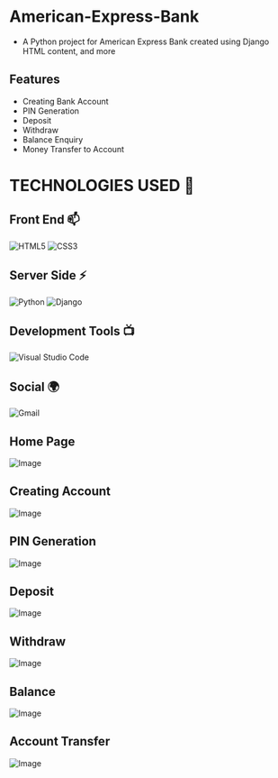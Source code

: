# American-Express-Bank
- A Python project for American Express Bank created using Django HTML content, and more

## Features
- Creating Bank Account
- PIN Generation
- Deposit
- Withdraw
- Balance Enquiry
- Money Transfer to Account
# TECHNOLOGIES USED 📌

## Front End 📫

![HTML5](https://img.shields.io/badge/html5-%23E34F26.svg?style=for-the-badge&logo=html5&logoColor=white)
![CSS3](https://img.shields.io/badge/css3-%231572B6.svg?style=for-the-badge&logo=css3&logoColor=white)




## Server Side ⚡
![Python](https://img.shields.io/badge/python-3670A0?style=for-the-badge&logo=python&logoColor=ffdd54)
![Django](https://img.shields.io/badge/django-%23092E20.svg?style=for-the-badge&logo=django&logoColor=white)


## Development Tools 📺

![Visual Studio Code](https://img.shields.io/badge/Visual%20Studio%20Code-0078d7.svg?style=for-the-badge&logo=visual-studio-code&logoColor=white)
## Social 🌍

![Gmail](https://img.shields.io/badge/Gmail-D14836?style=for-the-badge&logo=gmail&logoColor=white)

## Home Page
![Image](https://github.com/user-attachments/assets/e4caf213-a2fc-42fe-8086-8bf4a4ade981)

## Creating Account
![Image](https://github.com/user-attachments/assets/28713aa0-b205-4310-b08f-6c38ffdcbf44)

## PIN Generation
![Image](https://github.com/user-attachments/assets/d0ef0ee3-0e56-46a2-bfbb-5ad94801ac5e)

## Deposit
![Image](https://github.com/user-attachments/assets/62789544-c4f6-4430-8cdc-e7b4ff2e00d9)

## Withdraw
![Image](https://github.com/user-attachments/assets/16ec1903-698b-4b1d-b1ee-7c9709eb3792)

## Balance
![Image](https://github.com/user-attachments/assets/894da8b1-7f20-4d16-89dd-699e1c764b31)

## Account Transfer
![Image](https://github.com/user-attachments/assets/27b88515-f5ab-4025-8b8c-d0a347b6a945)
